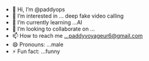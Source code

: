 - 👋 Hi, I’m @paddyops
- 👀 I’m interested in ... deep fake video calling
- 🌱 I’m currently learning ...AI
- 💞️ I’m looking to collaborate on ... 
- 📫 How to reach me ...paddyvoyageur6@gmail.com
- 😄 Pronouns: ...male
- ⚡ Fun fact: ...funny

<!---
paddyops/paddyops is a ✨ special ✨ repository because its `README.md` (this file) appears on your GitHub profile.
You can click the Preview link to take a look at your changes.
--->
